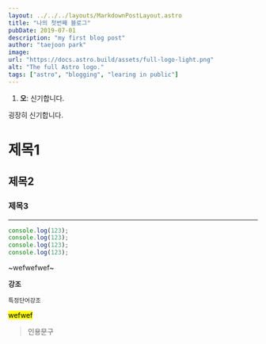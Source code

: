 ```yaml
---
layout: ../../../layouts/MarkdownPostLayout.astro
title: "나의 첫번째 블로그"
pubDate: 2019-07-01
description: "my first blog post"
author: "taejoon park"
image:
url: "https://docs.astro.build/assets/full-logo-light.png"
alt: "The full Astro logo."
tags: ["astro", "blogging", "learing in public"]
---
```


1. **오**: 신기합니다.

굉장히 신기합니다.

# 제목1

## 제목2

### 제목3

---

```js
console.log(123);
console.log(123);
console.log(123);
console.log(123);
```

~wefwefwef~

<strong>강조</strong>

`특정단어강조`

<mark>wefwef</mark>

> 인용문구